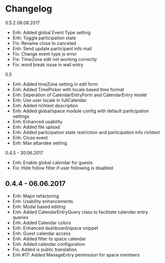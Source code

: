 Changelog
=========
0.5.2 08.08.2017
- Enh: Added global Event Type setting
- Enh: Toggle participation state
- Fix: Rename close to canceled
- Enh: Send update participant info mail
- Fix: Change event type js error
- Fix: TimeZone edit not working correctly
- Fix: word break issue in wall entry

0.5 
- Enh: Added timeZone setting in edit form
- Enh: Added TimePicker with locale based time format
- Enh: Seperation of CalendarEntryForm and CalendarEntry model
- Enh: Use user locale in fullCalendar
- Enh: Added richtext description
- Enh: Added global/space module config with default participation settings
- Enh: Enhanced usability
- Enh: Added file upload
- Enh: Added participation state restriction and participation info richtext
- Enh: Close event
- Enh: Max attandee setting

0.4.5 - 30.06.2017
- Enh: Enable global calendar for guests
- Fix: Hide follow filter if user following is disabled

0.4.4 - 06.06.2017
----------------------
- Enh: Major refactoring
- Enh: Usability enhancements
- Enh: Modal based editing
- Enh: Added CalendarEntryQuery class to facilitate calendar entry queries
- Enh: Added Calendar colors
- Enh: Enhanced dashboard/space snippet
- Enh: Guest calendar access
- Enh: Added filter to space calendar
- Enh: Added calendar configuration
- Fix: Added is public translation
- Enh #17: Added ManageEntry permission for space members